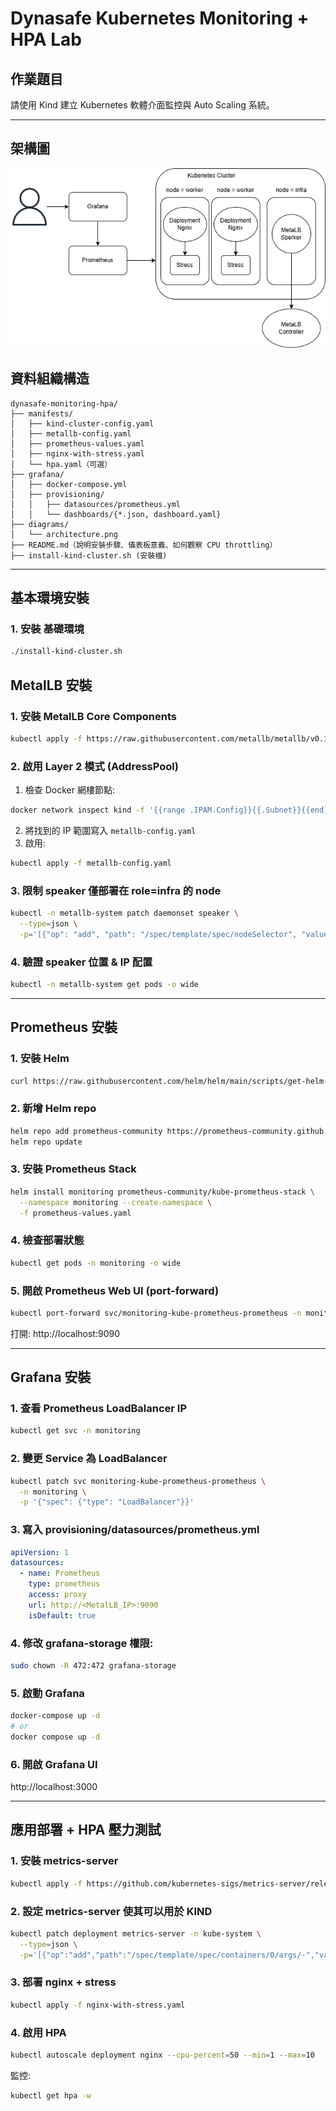 # Dynasafe Kubernetes Monitoring + HPA Lab

## 作業題目

請使用 Kind 建立 Kubernetes 軟體介面監控與 Auto Scaling 系統。

---

## 架構圖

![Architecture Diagram](diagrams/architecture.png)

## 資料組織構造

```
dynasafe-monitoring-hpa/
├── manifests/
│   ├── kind-cluster-config.yaml
│   ├── metallb-config.yaml
│   ├── prometheus-values.yaml
│   ├── nginx-with-stress.yaml
│   └── hpa.yaml（可選）
├── grafana/
│   ├── docker-compose.yml
│   ├── provisioning/
│   │   ├── datasources/prometheus.yml
│   │   └── dashboards/{*.json, dashboard.yaml}
├── diagrams/
│   └── architecture.png
├── README.md（說明安裝步驟、儀表板意義、如何觀察 CPU throttling）
├── install-kind-cluster.sh (安裝檔)
```

---
## 基本環境安裝

### 1. 安裝 基礎環境
```bash
./install-kind-cluster.sh
```

## MetalLB 安裝

### 1. 安裝 MetalLB Core Components
```bash
kubectl apply -f https://raw.githubusercontent.com/metallb/metallb/v0.13.12/config/manifests/metallb-native.yaml
```

### 2. 啟用 Layer 2 模式 (AddressPool)
1. 檢查 Docker 網樓節點:
```bash
docker network inspect kind -f '{{range .IPAM.Config}}{{.Subnet}}{{end}}'
```
2. 將找到的 IP 範圍寫入 `metallb-config.yaml`
3. 啟用:
```bash
kubectl apply -f metallb-config.yaml
```

### 3. 限制 speaker 僅部署在 role=infra 的 node
```bash
kubectl -n metallb-system patch daemonset speaker \
  --type=json \
  -p='[{"op": "add", "path": "/spec/template/spec/nodeSelector", "value": {"role": "infra"}}]'
```

### 4. 驗證 speaker 位置 & IP 配置
```bash
kubectl -n metallb-system get pods -o wide
```

---

## Prometheus 安裝

### 1. 安裝 Helm
```bash
curl https://raw.githubusercontent.com/helm/helm/main/scripts/get-helm-3 | bash
```

### 2. 新增 Helm repo
```bash
helm repo add prometheus-community https://prometheus-community.github.io/helm-charts
helm repo update
```

### 3. 安裝 Prometheus Stack
```bash
helm install monitoring prometheus-community/kube-prometheus-stack \
  --namespace monitoring --create-namespace \
  -f prometheus-values.yaml
```

### 4. 檢查部署狀態
```bash
kubectl get pods -n monitoring -o wide
```

### 5. 開啟 Prometheus Web UI (port-forward)
```bash
kubectl port-forward svc/monitoring-kube-prometheus-prometheus -n monitoring 9090
```
打開: http://localhost:9090

---

## Grafana 安裝

### 1. 查看 Prometheus LoadBalancer IP
```bash
kubectl get svc -n monitoring
```

### 2. 變更 Service 為 LoadBalancer
```bash
kubectl patch svc monitoring-kube-prometheus-prometheus \
  -n monitoring \
  -p '{"spec": {"type": "LoadBalancer"}}'
```

### 3. 寫入 provisioning/datasources/prometheus.yml
```yaml
apiVersion: 1
datasources:
  - name: Prometheus
    type: prometheus
    access: proxy
    url: http://<MetalLB_IP>:9090
    isDefault: true
```

### 4. 修改 grafana-storage 權限:
```bash
sudo chown -R 472:472 grafana-storage
```

### 5. 啟動 Grafana
```bash
docker-compose up -d
# or
docker compose up -d
```

### 6. 開啟 Grafana UI
http://localhost:3000

---

## 應用部署 + HPA 壓力測試

### 1. 安裝 metrics-server
```bash
kubectl apply -f https://github.com/kubernetes-sigs/metrics-server/releases/latest/download/components.yaml
```

### 2. 設定 metrics-server 使其可以用於 KIND
```bash
kubectl patch deployment metrics-server -n kube-system \
  --type=json \
  -p='[{"op":"add","path":"/spec/template/spec/containers/0/args/-","value":"--kubelet-insecure-tls"}]'
```

### 3. 部署 nginx + stress
```bash
kubectl apply -f nginx-with-stress.yaml
```

### 4. 啟用 HPA
```bash
kubectl autoscale deployment nginx --cpu-percent=50 --min=1 --max=10
```

監控:
```bash
kubectl get hpa -w
```

